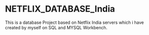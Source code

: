 # NETFLIX_DATABASE_India
This is a database Project based  on Netflix India servers which i have created by myself on SQL and  MYSQL Workbench.
